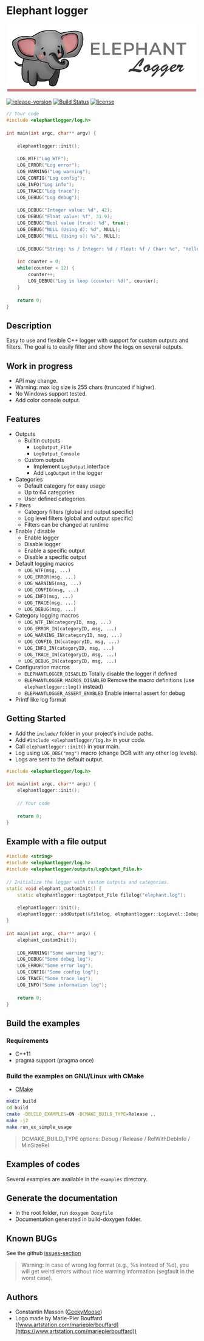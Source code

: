 # Elephant logger

![elephantlogger-logo](logo.png)

[![release-version](https://img.shields.io/badge/release-beta--version-red.svg)](</>)
[![Build Status](https://travis-ci.org/GeekyMoose/elephant-logger.svg?branch=dev)](<https://travis-ci.org/GeekyMoose/elephant-logger>)
[![license](https://img.shields.io/badge/license-Apache-blue.svg)](<https://github.com/GeekyMoose/elephant-logger-realtime/blob/dev/LICENSE.txt>)

```c++
// Your code
#include <elephantlogger/log.h>

int main(int argc, char** argv) {

    elephantlogger::init();

    LOG_WTF("Log WTF");
    LOG_ERROR("Log error");
    LOG_WARNING("Log warning");
    LOG_CONFIG("Log config");
    LOG_INFO("Log info");
    LOG_TRACE("Log trace");
    LOG_DEBUG("Log debug");

    LOG_DEBUG("Integer value: %d", 42);
    LOG_DEBUG("Float value: %f", 31.9);
    LOG_DEBUG("Bool value (true): %d", true);
    LOG_DEBUG("NULL (Using d): %d", NULL);
    LOG_DEBUG("NULL (Using s): %s", NULL);

    LOG_DEBUG("String: %s / Integer: %d / Float: %f / Char: %c", "Hello", 2, 7.1, 'c');

    int counter = 0;
    while(counter < 12) {
        counter++;
        LOG_DEBUG("Log in loop (counter: %d)", counter);
    }

    return 0;
}
```

## Description

Easy to use and flexible C++ logger with support for custom outputs and filters.
The goal is to easily filter and show the logs on several outputs.

## Work in progress

- API may change.
- Warning: max log size is 255 chars (truncated if higher).
- No Windows support tested.
- Add color console output.

## Features

- Outputs
  - Builtin outputs
    - `LogOutput_File`
    - `LogOutput_Console`
  - Custom outputs
    - Implement `LogOutput` interface
    - Add `LogOutput` in the logger
- Categories
  - Default category for easy usage
  - Up to 64 categories
  - User defined categories
- Filters
  - Category filters (global and output specific)
  - Log level filters (global and output specific)
  - Filters can be changed at runtime
- Enable / disable
  - Enable logger
  - Disable logger
  - Enable a specific output
  - Disable a specific output
- Default logging macros
  - `LOG_WTF(msg, ...)`
  - `LOG_ERROR(msg, ...)`
  - `LOG_WARNING(msg, ...)`
  - `LOG_CONFIG(msg, ...)`
  - `LOG_INFO(msg, ...)`
  - `LOG_TRACE(msg, ...)`
  - `LOG_DEBUG(msg, ...)`
- Category logging macros
  - `LOG_WTF_IN(categoryID, msg, ...)`
  - `LOG_ERROR_IN(categoryID, msg, ...)`
  - `LOG_WARNING_IN(categoryID, msg, ...)`
  - `LOG_CONFIG_IN(categoryID, msg, ...)`
  - `LOG_INFO_IN(categoryID, msg, ...)`
  - `LOG_TRACE_IN(categoryID, msg, ...)`
  - `LOG_DEBUG_IN(categoryID, msg, ...)`
- Configuration macros
  - `ELEPHANTLOGGER_DISABLED` Totally disable the logger if defined
  - `ELEPHANTLOGGER_MACROS_DISABLED` Remove the macro definitions (use `elephantlogger::log()` instead)
  - `ELEPHANTLOGGER_ASSERT_ENABLED` Enable internal assert for debug
- Printf like log format

## Getting Started

- Add the `include/` folder in your project's include paths.
- Add `#include <elephantlogger/log.h>` in your code.
- Call `elephantlogger::init()` in your main.
- Log using `LOG_DBG("msg")` macro (change DGB with any other log levels).
- Logs are sent to the default output.

```c++
#include <elephantlogger/log.h>

int main(int argc, char** argc) {
    elephantlogger::init();

    // Your code

    return 0;
}
```

## Example with a file output

```c++
#include <string>
#include <elephantlogger/log.h>
#include <elephantlogger/outputs/LogOutput_File.h>

// Initialize the logger with custom outputs and categories.
static void elephant_customInit() {
    static elephantlogger::LogOutput_File filelog("elephant.log");

    elephantlogger::init();
    elephantlogger::addOutput(&filelog, elephantlogger::LogLevel::Debug);
}

int main(int argc, char** argv) {
    elephant_customInit();

    LOG_WARNING("Some warning log");
    LOG_DEBUG("Some debug log");
    LOG_ERROR("Some error log");
    LOG_CONFIG("Some config log");
    LOG_TRACE("Some trace log");
    LOG_INFO("Some information log");

    return 0;
}
```

## Build the examples

### Requirements

- C++11
- pragma support (pragma once)

### Build the examples on GNU/Linux with CMake

- [CMake](https://cmake.org/)

```bash
mkdir build
cd build
cmake -DBUILD_EXAMPLES=ON -DCMAKE_BUILD_TYPE=Release ..
make -j2
make run_ex_simple_usage
```

> DCMAKE_BUILD_TYPE options: Debug / Release / RelWithDebInfo / MinSizeRel

## Examples of codes

Several examples are available in the `examples` directory.

## Generate the documentation

- In the root folder, run `doxygen Doxyfile`
- Documentation generated in build-doxygen folder.

## Known BUGs

See the github [issues-section](https://github.com/GeekyMoose/elephant-logger/issues)

> Warning: in case of wrong log format (e.g., %s instead of %d),
> you will get weird errors without nice warning information (segfault in the worst case).

## Authors

- Constantin Masson ([GeekyMoose](https://github.com/GeekyMoose))
- Logo made by Marie-Pier Bouffard ([www.artstation.com/mariepierbouffard](https://www.artstation.com/mariepierbouffard))

